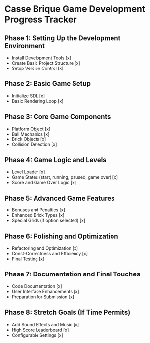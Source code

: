 # Casse Brique Game Development Progress Tracker

## Phase 1: Setting Up the Development Environment
-  Install Development Tools [x]
-  Create Basic Project Structure [x]
-  Setup Version Control [x]

## Phase 2: Basic Game Setup
-  Initialize SDL [x]
-  Basic Rendering Loop [x]

## Phase 3: Core Game Components
-  Platform Object [x]
-  Ball Mechanics [x]
-  Brick Objects [x]
-  Collision Detection [x]

## Phase 4: Game Logic and Levels
-  Level Loader [x]
-  Game States (start, running, paused, game over) [x]
-  Score and Game Over Logic [x]

## Phase 5: Advanced Game Features
-  Bonuses and Penalties [x]
-  Enhanced Brick Types [x]
-  Special Grids (if option selected) [x]

## Phase 6: Polishing and Optimization
-  Refactoring and Optimization [x]
-  Const-Correctness and Efficiency [x]
-  Final Testing [x]

## Phase 7: Documentation and Final Touches
-  Code Documentation [x]
-  User Interface Enhancements [x]
-  Preparation for Submission [x]

## Phase 8: Stretch Goals (If Time Permits)
-  Add Sound Effects and Music [x]
-  High Score Leaderboard [x]
-  Configurable Settings [x]
